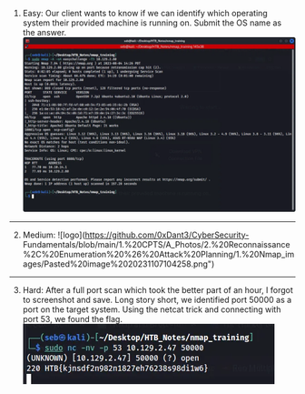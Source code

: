 1. Easy: Our client wants to know if we can identify which operating system their provided machine is running on. Submit the OS name as the answer.
![logo](https://github.com/0xDant3/CyberSecurity-Fundamentals/blob/main/1.%20CPTS/A_Photos/2.%20Reconnaissance%2C%20Enumeration%20%26%20Attack%20Planning/1.%20Nmap_images/Pasted%20image%2020231107104236.png)
-------------------------------------
2. Medium:
![logo](https://github.com/0xDant3/CyberSecurity- Fundamentals/blob/main/1.%20CPTS/A_Photos/2.%20Reconnaissance%2C%20Enumeration%20%26%20Attack%20Planning/1.%20Nmap_images/Pasted%20image%2020231107104258.png")
-------------------------------------
3. Hard: After a full port scan which took the better part of an hour, I forgot to screenshot and save. Long story short, we identified port 50000 as a port on the target system. Using the netcat trick and connecting with port 53, we found the flag.  
![logo](https://github.com/0xDant3/CyberSecurity-Fundamentals/blob/main/1.%20CPTS/A_Photos/2.%20Reconnaissance%2C%20Enumeration%20%26%20Attack%20Planning/1.%20Nmap_images/Pasted%20image%2020231107104356.png)
    
